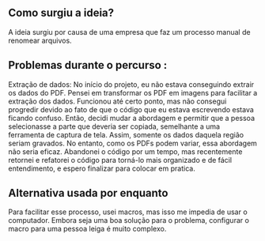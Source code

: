 <h2>Como surgiu a ideia?</h2>
<p>A ideia surgiu por causa de uma empresa que faz um processo manual de renomear arquivos.</p>

<h2>Problemas durante o percurso :</h2>
<p>Extração de dados: No início do projeto, eu não estava conseguindo extrair os dados do PDF. Pensei em transformar os PDF em imagens para facilitar a extração dos dados. Funcionou até certo ponto, mas não consegui progredir devido ao fato de que o código que eu estava escrevendo estava ficando confuso. Então, decidi mudar a abordagem e permitir que a pessoa selecionasse a parte que deveria ser copiada, semelhante a uma ferramenta de captura de tela. Assim, somente os dados daquela região seriam gravados. No entanto, como os PDFs podem variar, essa abordagem não seria eficaz. Abandonei o código por um tempo, mas recentemente retornei e refatorei o código para torná-lo mais organizado e de fácil entendimento, e espero finalizar para colocar em pratica.</p>

<h2>Alternativa usada por enquanto</h2>
<p>Para facilitar esse processo, usei macros, mas isso me impedia de usar o computador. Embora seja uma boa solução para o problema, configurar o macro para uma pessoa leiga é muito complexo.</p>